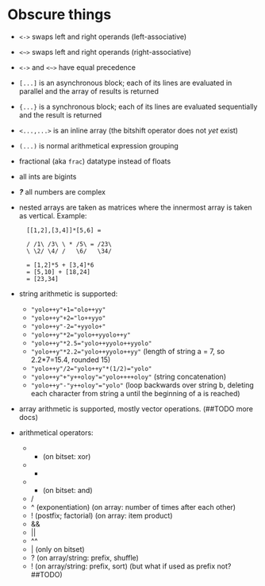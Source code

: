 Obscure things
==============

- `<->` swaps left and right operands (left-associative)
- `<~>` swaps left and right operands (right-associative)
- `<->` and `<~>` have equal precedence
- `[...]` is an asynchronous block; each of its lines are evaluated in parallel and the array of results is returned
- `{...}` is a synchronous block; each of its lines are evaluated sequentially and the result is returned
- `<...,...>` is an inline array (the bitshift operator does not *yet* exist)
- `(...)` is normal arithmetical expression grouping
- fractional (aka `frac`) datatype instead of floats
- all ints are bigints
- ***?*** all numbers are complex
- nested arrays are taken as matrices where the innermost array is taken as vertical. Example:

		[[1,2],[3,4]]*[5,6] =

		/ /1\ /3\ \ * /5\ = /23\
		\ \2/ \4/ /   \6/   \34/

		= [1,2]*5 + [3,4]*6
		= [5,10] + [18,24]
		= [23,34]

- string arithmetic is supported:
	- `"yolo++y"+1="olo++yy"`
	- `"yolo++y"+2="lo++yyo"`
	- `"yolo++y"-2="+yyolo+"`
	- `"yolo++y"*2="yolo++yyolo++y"`
	- `"yolo++y"*2.5="yolo++yyolo++yyolo"`
	- `"yolo++y"*2.2="yolo++yyolo++yy"` (length of string a = 7, so 2.2*7=15.4, rounded 15)
	- `"yolo++y"/2="yolo++y"*(1/2)="yolo"`
	- `"yolo++y"+"y++oloy"="yolo++++oloy"` (string concatenation)
	- `"yolo++y"-"y++oloy"="yolo"` (loop backwards over string b, deleting each character from string a until the beginning of a is reached)
- array arithmetic is supported, mostly vector operations. (##TODO more docs)

 - arithmetical operators:
 	- + (on bitset: xor)
 	- -
 	- * (on bitset: and)
 	- /
 	- ^ (exponentiation) (on array: number of times after each other)
 	- ! (postfix; factorial) (on array: item product)
 	- &&
 	- ||
 	- ^^
 	- | (only on bitset)
 	- ? (on array/string: prefix, shuffle)
 	- ! (on array/string: prefix, sort) (but what if used as prefix not? ##TODO)
